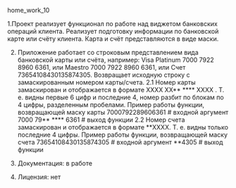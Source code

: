 home_work_10

1.Проект реализует функционал по работе над виджетом
банковских операций клиента.
Реализует подготовку информации по банковской карте 
или счёту клиента. Карта и счёт представляются в виде
маски.

2.  Приложение работает со строковым представлением
    вида банковской карты или счёта, например:
    Visa Platinum 7000 7922 8960 6361,
    или Maestro 7000 7922 8960 6361,
    или Счет 73654108430135874305.
    Возвращает исходную строку с замаскированным
     номером карты/счета.
2.1 Номер карты замаскирован и отображается в формате
    XXXX XX** **** XXXX .
    Т. е. видны первые 6 цифр и последние 4, номер 
    разбит по блокам по 4 цифры, разделенным 
    пробелами.
    Пример работы функции, возвращающей маску карты
        7000792289606361     # входной аргумент
        7000 79** **** 6361  # выход функции
2.2 Номер счета замаскирован и отображается в формате
    **XXXX. Т. е. видны только последние 4 цифры.
    Пример работы функции, возвращающей маску счета
      73654108430135874305  # входной аргумент
      **4305  # выход функции

3.  Документация: в работе

4.  Лицензия: нет

